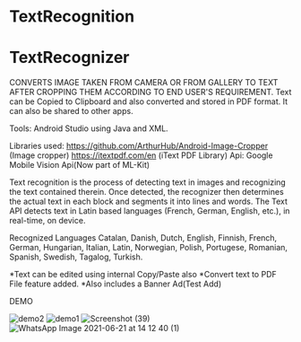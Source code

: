 # TextRecognition
# TextRecognizer

CONVERTS IMAGE  TAKEN FROM CAMERA OR FROM GALLERY TO TEXT AFTER CROPPING THEM ACCORDING TO END USER'S REQUIREMENT.
Text can be Copied to Clipboard and also converted and stored in PDF format.
It can also be shared to other apps.


Tools:
Android Studio using Java and XML.


Libraries used:
https://github.com/ArthurHub/Android-Image-Cropper   (Image cropper)
https://itextpdf.com/en    (iText PDF Library)
Api:
Google Mobile Vision Api(Now part of ML-Kit)


Text recognition is the process of detecting text in images  and recognizing the text contained therein. Once detected, the recognizer then determines the actual text in each block and segments it into lines and words. The Text API detects text in Latin based languages (French, German, English, etc.), in real-time, on device.

Recognized Languages
Catalan,
Danish,
Dutch,
English,
Finnish,
French,
German,
Hungarian,
Italian,
Latin,
Norwegian,
Polish,
Portugese,
Romanian,
Spanish,
Swedish,
Tagalog,
Turkish.





*Text can be edited using internal Copy/Paste also
*Convert text to PDF File feature added.
*Also includes a Banner Ad(Test Add)



DEMO

![demo2](https://user-images.githubusercontent.com/51928619/122733048-71255280-d29a-11eb-8c30-ae5eb1788eaf.jpeg)
![demo1](https://user-images.githubusercontent.com/51928619/122733071-76829d00-d29a-11eb-8157-b95d1d38b239.jpeg)
![Screenshot (39)](https://user-images.githubusercontent.com/51928619/122733292-ab8eef80-d29a-11eb-9f15-ea60e8e0d769.png)
![WhatsApp Image 2021-06-21 at 14 12 40 (1)](https://user-images.githubusercontent.com/51928619/122733501-dd07bb00-d29a-11eb-8db9-446ff30724a5.jpeg)

